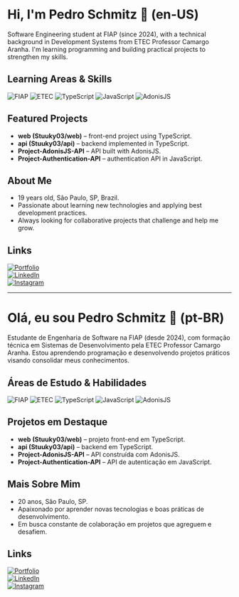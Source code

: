 # Hi, I'm Pedro Schmitz 👋 (en-US)

Software Engineering student at FIAP (since 2024), with a technical background in Development Systems from ETEC Professor Camargo Aranha. I'm learning programming and building practical projects to strengthen my skills.

##  Learning Areas & Skills
![FIAP](https://img.shields.io/badge/FIAP-2024-blue)
![ETEC](https://img.shields.io/badge/ETEC-Development%20Systems-orange)
![TypeScript](https://img.shields.io/badge/TypeScript-007ACC?logo=typescript&logoColor=white)
![JavaScript](https://img.shields.io/badge/JavaScript-F7DF1E?logo=javascript&logoColor=black)
![AdonisJS](https://img.shields.io/badge/AdonisJS-2C3E50?logo=adonisjs&logoColor=white)

##  Featured Projects
- **web (Stuuky03/web)** – front-end project using TypeScript.  
- **api (Stuuky03/api)** – backend implemented in TypeScript.  
- **Project-AdonisJS-API** – API built with AdonisJS.  
- **Project-Authentication-API** – authentication API in JavaScript.

##  About Me
- 19 years old, São Paulo, SP, Brazil.  
- Passionate about learning new technologies and applying best development practices.  
- Always looking for collaborative projects that challenge and help me grow.

##  Links
[![Portfolio](https://img.shields.io/badge/Portfolio-secio.tech-0e76a8?logo=website&logoColor=white)](https://secio.tech)  
[![LinkedIn](https://img.shields.io/badge/LinkedIn-Pedro%20Schmitz-blue?logo=linkedin&logoColor=white)](https://www.linkedin.com/in/pedro-schmitz014)  
[![Instagram](https://img.shields.io/badge/Instagram-@madebyschmitz-purple?logo=instagram&logoColor=white)](https://instagram.com/madebyschmitz)

---
# Olá, eu sou Pedro Schmitz 👋 (pt-BR)

Estudante de Engenharia de Software na FIAP (desde 2024), com formação técnica em Sistemas de Desenvolvimento pela ETEC Professor Camargo Aranha. Estou aprendendo programação e desenvolvendo projetos práticos visando consolidar meus conhecimentos.

##  Áreas de Estudo & Habilidades
![FIAP](https://img.shields.io/badge/FIAP-2024-blue)
![ETEC](https://img.shields.io/badge/ETEC-Desenvolvimento%20de%20Sistemas-orange)
![TypeScript](https://img.shields.io/badge/TypeScript-007ACC?logo=typescript&logoColor=white)
![JavaScript](https://img.shields.io/badge/JavaScript-F7DF1E?logo=javascript&logoColor=black)
![AdonisJS](https://img.shields.io/badge/AdonisJS-2C3E50?logo=adonisjs&logoColor=white)

##  Projetos em Destaque
- **web (Stuuky03/web)** – projeto front-end em TypeScript.  
- **api (Stuuky03/api)** – backend em TypeScript.  
- **Project-AdonisJS-API** – API construída com AdonisJS.  
- **Project-Authentication-API** – API de autenticação em JavaScript.

##  Mais Sobre Mim
- 20 anos, São Paulo, SP.  
- Apaixonado por aprender novas tecnologias e boas práticas de desenvolvimento.  
- Em busca constante de colaboração em projetos que agreguem e desafiem.

##  Links
[![Portfolio](https://img.shields.io/badge/Portfólio-secio.tech-0e76a8?logo=website&logoColor=white)](https://secio.tech)  
[![LinkedIn](https://img.shields.io/badge/LinkedIn-Pedro%20Schmitz-blue?logo=linkedin&logoColor=white)](https://www.linkedin.com/in/pedro-schmitz014)  
[![Instagram](https://img.shields.io/badge/Instagram-@madebyschmitz-purple?logo=instagram&logoColor=white)](https://instagram.com/madebyschmitz)
